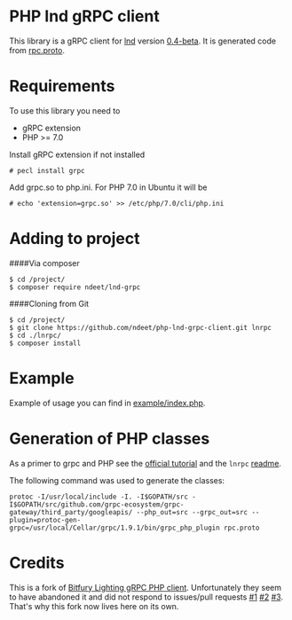 PHP lnd gRPC client
===================

This library is a gRPC client for [lnd](https://github.com/lightningnetwork/lnd) version [0.4-beta](https://github.com/lightningnetwork/lnd/releases/tag/v0.4-beta). It is generated code
from [rpc.proto](https://github.com/lightningnetwork/lnd/blob/v0.4-beta/lnrpc/rpc.proto).


Requirements
============

To use this library you need to

* gRPC extension
* PHP >= 7.0

Install gRPC extension if not installed
```
# pecl install grpc
```

Add grpc.so to php.ini. For PHP 7.0 in Ubuntu it will be
```
# echo 'extension=grpc.so' >> /etc/php/7.0/cli/php.ini
```

Adding to project
=================

####Via composer
```
$ cd /project/
$ composer require ndeet/lnd-grpc
```

####Cloning from Git
```
$ cd /project/
$ git clone https://github.com/ndeet/php-lnd-grpc-client.git lnrpc
$ cd ./lnrpc/
$ composer install
```



Example
=======

Example of usage you can find in [example/index.php](https://github.com/ndeet/php-lnd-grpc-client/tree/master/example/index.php).

Generation of PHP classes
=========================
As a primer to grpc and PHP see the [official tutorial](https://grpc.io/docs/quickstart/php.html) and the `lnrpc` [readme](https://github.com/lightningnetwork/lnd/tree/v0.4-beta/lnrpc).

The following command was used to generate the classes:
```
protoc -I/usr/local/include -I. -I$GOPATH/src -I$GOPATH/src/github.com/grpc-ecosystem/grpc-gateway/third_party/googleapis/ --php_out=src --grpc_out=src --plugin=protoc-gen-grpc=/usr/local/Cellar/grpc/1.9.1/bin/grpc_php_plugin rpc.proto
```

Credits
=======
This is a fork of [Bitfury Lighting gRPC PHP client](https://github.com/BitfuryLightning/php-lnd-grpc-client). Unfortunately they seem to have abandoned it and did not respond to issues/pull requests [#1](https://github.com/BitfuryLightning/php-lnd-grpc-client/issues/2) [#2](https://github.com/BitfuryLightning/php-lnd-grpc-client/pull/3) [#3](https://github.com/BitfuryLightning/php-lnd-grpc-client/pull/1). That's why this fork now lives here on its own.
